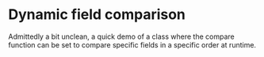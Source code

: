 # Dynamic field comparison

Admittedly a bit unclean, a quick demo of a class where the compare
function can be set to compare specific fields in a specific order
at runtime.